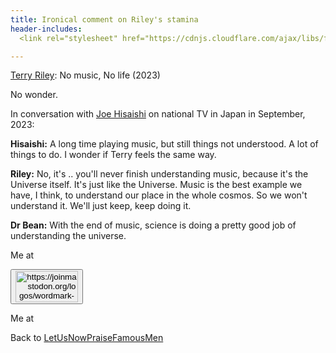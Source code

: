 ```yaml
---
title: Ironical comment on Riley's stamina
header-includes:
  <link rel="stylesheet" href="https://cdnjs.cloudflare.com/ajax/libs/font-awesome/4.7.0/css/font-awesome.min.css">

---
```


[Terry Riley](http://www.terryriley.net/): No music, No life (2023)

No wonder.

In conversation with
[Joe Hisaishi](https://ja.wikipedia.org/wiki/%E4%B9%85%E7%9F%B3%E8%AD%B2)
on national TV in Japan in September, 2023:

**Hisaishi:** A long time playing music, but still things not understood. A lot of things to do. I wonder if Terry feels the same way.

**Riley:** No, it's .. you'll never finish understanding music, because it's the Universe itself. It's just like the Universe. Music is the best example we have, I think, to understand our place in the whole cosmos. So we won't understand it. We'll just keep, keep doing it.

**Dr Bean:** With the end of music, science is doing a pretty good job of understanding the universe.

Me at
<form action="https://mastodon.sdf.org/@drbean">
<button type="submit" class="btn"><img src="./mastodon.svg" alt="https://joinmastodon.org/logos/wordmark-black-text.svg" style="width:100px;height:50px"/></button>
</form>

Me at
<a href="https://mastodon.sdf.org/@drbean"><i class="fa-brands fa-mastodon" style="font-size:48px;"></i></a>

Back to [LetUsNowPraiseFamousMen](LetUsNowPraiseFamousMen.html)
